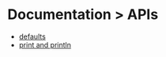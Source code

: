 # Documentation > APIs

- [defaults](https://github.com/shuoros/JTerminal/blob/main/doc/apis/00defaults.md)
- [print and println](https://github.com/shuoros/JTerminal/blob/main/doc/apis/01print.md)
